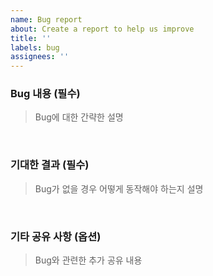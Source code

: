 ```yaml
---
name: Bug report
about: Create a report to help us improve
title: ''
labels: bug
assignees: ''
---
```


### Bug 내용 (필수)

> Bug에 대한 간략한 설명

<br />

### 기대한 결과 (필수)

> Bug가 없을 경우 어떻게 동작해야 하는지 설명

<br />

### 기타 공유 사항 (옵션)

> Bug와 관련한 추가 공유 내용

